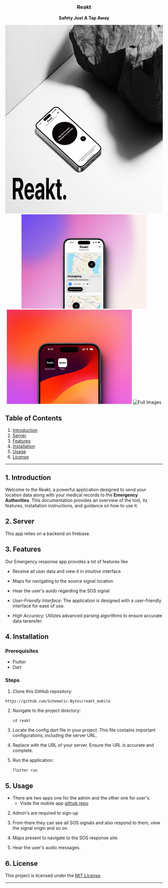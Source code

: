 
<div align="center">
<!--   <a href="https://hoppscotch.io](https://github.com/Schematic-Bytes/Resumify/">
    <img
      src="./assets/images/logo.png"
      alt="Resumify"
      height="64"
    />
  </a> -->
  <h3>
    <b>
	  Reakt
    </b>
  </h3>
  <b>
    Safety Just A Tap Away
  </b>
<br>
	
<img
      src="./assets/images/Frame 20873247034.jpg"
      alt="Full Images"
      height="600"
    />
  <br>
          <img
      src="./assets/images/570shots_so002.jpg"
      alt="Full Images"
      height="300"
    />
            <img
      src="./assets/images/97shots_so2.jpg"
      alt="Full Images"
      height="300"
    />
             <img
      src="./assets/images/Frame 20873246981.jpg"
      alt="Full Images"
      height="560"
    />
    

 </div>

## Table of Contents
1. [Introduction](#introduction)
2. [Server](#server)
3. [Features](#features)
4. [Installation](#installation)
5. [Usage](#usage)
6. [License](#license)

---

## 1. Introduction <a name="introduction"></a>

Welcome to the Reakt, a powerful application designed to send your location data along with your medical records to the **Emergency Authorities**. This documentation provides an overview of the tool, its features, installation instructions, and guidance on how to use it.


## 2. Server <a name="server"></a>

This app relies on a backend  on firebase.



## 3. Features <a name="features"></a>

Our Emergency response app provides a lot of features like

- Receive all user data and view it in  intuitive interface
- Maps for navigating to the source signal location
- Hear the user's auido regarding the SOS signal
 
  
- *User-Friendly Interface:* The application is designed with a user-friendly interface for ease of use.

- *High Accuracy:* Utilizes advanced parsing algorithms to ensure accurate data taransfer.

## 4. Installation <a name="installation"></a>

### Prerequisites
- Flutter
- Dart

### Steps
1. Clone this GitHub repository:

  ```bash
https://github.com/Schematic-Bytes/reakt_mobile
```


2. Navigate to the project directory:

   `cd reakt`
   
3. Locate the config.dart file in your project. This file contains important configurations, including the server URL.

4. Replace with the URL of your server. Ensure the URL is accurate and complete.

5. Run the application:
   
   `flutter run`
   

## 5. Usage <a name="usage"></a>

-  There are two apps one for the admin and the other one for user's.
	- Visite the mobile app [github repo]([url](https://github.com/Schematic-Bytes/reakt_mobile))

2. Admin's are required to sign-up

3. From there they can see all SOS  signals and also respond to them, view the signal origin and so on. 

4. Maps present to navigate to the SOS response site.

5. Hear the user's audio messages.


## 6. License <a name="license"></a>

This project is licensed under the [MIT License](LICENSE).

---
